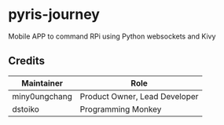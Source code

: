 # pyris-journey
Mobile APP to command RPi using Python websockets and Kivy

## Credits
| Maintainer     | Role
|----------------|----------
| miny0ungchang  | Product Owner, Lead Developer
| dstoiko        | Programming Monkey

